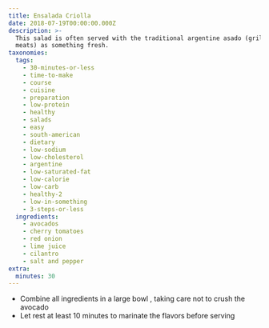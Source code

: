 ```yaml
---
title: Ensalada Criolla
date: 2018-07-19T00:00:00.000Z
description: >-
  This salad is often served with the traditional argentine asado (grilled
  meats) as something fresh.
taxonomies:
  tags:
    - 30-minutes-or-less
    - time-to-make
    - course
    - cuisine
    - preparation
    - low-protein
    - healthy
    - salads
    - easy
    - south-american
    - dietary
    - low-sodium
    - low-cholesterol
    - argentine
    - low-saturated-fat
    - low-calorie
    - low-carb
    - healthy-2
    - low-in-something
    - 3-steps-or-less
  ingredients:
    - avocados
    - cherry tomatoes
    - red onion
    - lime juice
    - cilantro
    - salt and pepper
extra:
  minutes: 30
---
```

 - Combine all ingredients in a large bowl , taking care not to crush the avocado
 - Let rest at least 10 minutes to marinate the flavors before serving
